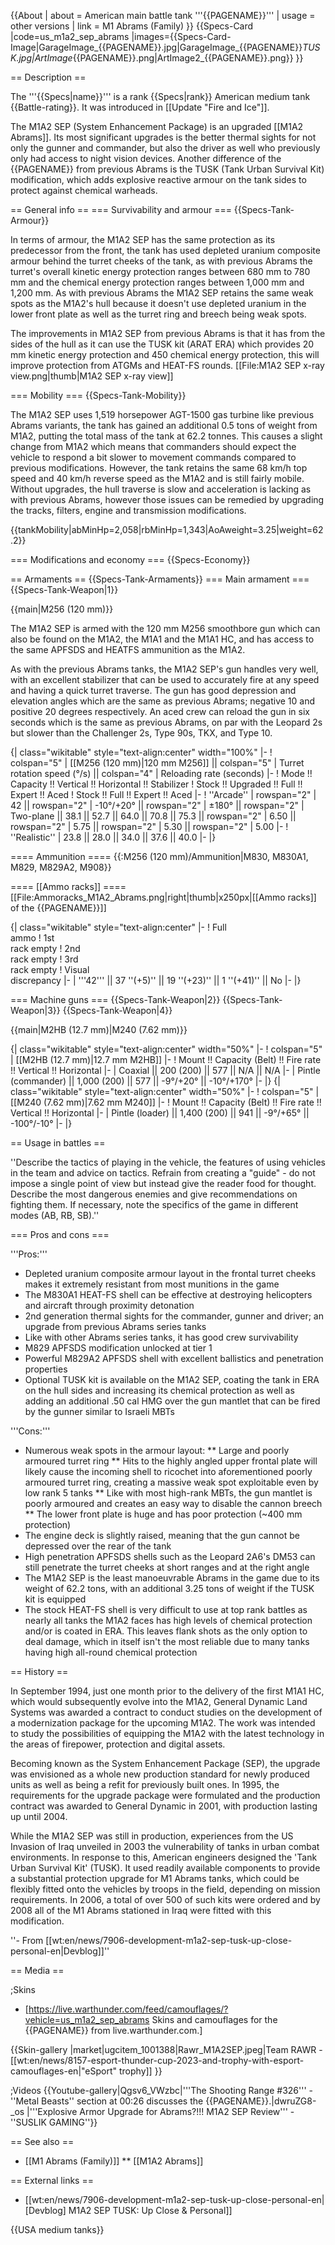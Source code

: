 {{About
| about = American main battle tank '''{{PAGENAME}}'''
| usage = other versions
| link = M1 Abrams (Family)
}}
{{Specs-Card
|code=us_m1a2_sep_abrams
|images={{Specs-Card-Image|GarageImage_{{PAGENAME}}.jpg|GarageImage_{{PAGENAME}}_TUSK.jpg|ArtImage_{{PAGENAME}}.png|ArtImage2_{{PAGENAME}}.png}}
}}

== Description ==
<!-- ''In the description, the first part should be about the history of the creation and combat usage of the vehicle, as well as its key features. In the second part, tell the reader about the ground vehicle in the game. Insert a screenshot of the vehicle, so that if the novice player does not remember the vehicle by name, he will immediately understand what kind of vehicle the article is talking about.'' -->
The '''{{Specs|name}}''' is a rank {{Specs|rank}} American medium tank {{Battle-rating}}. It was introduced in [[Update "Fire and Ice"]].

The M1A2 SEP (System Enhancement Package) is an upgraded [[M1A2 Abrams]]. Its most significant upgrades is the better thermal sights for not only the gunner and commander, but also the driver as well who previously only had access to night vision devices. Another difference of the {{PAGENAME}} from previous Abrams is the TUSK (Tank Urban Survival Kit) modification, which adds explosive reactive armour on the tank sides to protect against chemical warheads.

== General info ==
=== Survivability and armour ===
{{Specs-Tank-Armour}}
<!-- ''Describe armour protection. Note the most well protected and key weak areas. Appreciate the layout of modules as well as the number and location of crew members. Is the level of armour protection sufficient, is the placement of modules helpful for survival in combat? If necessary use a visual template to indicate the most secure and weak zones of the armour.'' -->
In terms of armour, the M1A2 SEP has the same protection as its predecessor from the front, the tank has used depleted uranium composite armour behind the turret cheeks of the tank, as with previous Abrams the turret's overall kinetic energy protection ranges between 680 mm to 780 mm and the chemical energy protection ranges between 1,000 mm and 1,200 mm. As with previous Abrams the M1A2 SEP retains the same weak spots as the M1A2's hull because it doesn't use depleted uranium in the lower front plate as well as the turret ring and breech being weak spots.

The improvements in M1A2 SEP from previous Abrams is that it has from the sides of the hull as it can use the TUSK kit (ARAT ERA) which provides 20 mm kinetic energy protection and 450 chemical energy protection, this will improve protection from ATGMs and HEAT-FS rounds.
[[File:M1A2 SEP x-ray view.png|thumb|M1A2 SEP x-ray view]]

=== Mobility ===
{{Specs-Tank-Mobility}}
<!-- ''Write about the mobility of the ground vehicle. Estimate the specific power and manoeuvrability, as well as the maximum speed forwards and backwards.'' -->
The M1A2 SEP uses 1,519 horsepower AGT-1500 gas turbine like previous Abrams variants, the tank has gained an additional 0.5 tons of weight from M1A2, putting the total mass of the tank at 62.2 tonnes. This causes a slight change from M1A2 which means that commanders should expect the vehicle to respond a bit slower to movement commands compared to previous modifications. However, the tank retains the same 68 km/h top speed and 40 km/h reverse speed as the M1A2 and is still fairly mobile. Without upgrades, the hull traverse is slow and acceleration is lacking as with previous Abrams, however those issues can be remedied by upgrading the tracks, filters, engine and transmission modifications.

{{tankMobility|abMinHp=2,058|rbMinHp=1,343|AoAweight=3.25|weight=62.2}}

=== Modifications and economy ===
{{Specs-Economy}}

== Armaments ==
{{Specs-Tank-Armaments}}
=== Main armament ===
{{Specs-Tank-Weapon|1}}
<!-- ''Give the reader information about the characteristics of the main gun. Assess its effectiveness in a battle based on the reloading speed, ballistics and the power of shells. Do not forget about the flexibility of the fire, that is how quickly the cannon can be aimed at the target, open fire on it and aim at another enemy. Add a link to the main article on the gun: <code><nowiki>{{main|Name of the weapon}}</nowiki></code>. Describe in general terms the ammunition available for the main gun. Give advice on how to use them and how to fill the ammunition storage.'' -->
{{main|M256 (120 mm)}}

The M1A2 SEP is armed with the 120 mm M256 smoothbore gun which can also be found on the M1A2, the M1A1 and the M1A1 HC, and has access to the same APFSDS and HEATFS ammunition as the M1A2.

As with the previous Abrams tanks, the M1A2 SEP's gun handles very well, with an excellent stabilizer that can be used to accurately fire at any speed and having a quick turret traverse. The gun has good depression and elevation angles which are the same as previous Abrams; negative 10 and positive 20 degrees respectively. An aced crew can reload the gun in six seconds which is the same as previous Abrams, on par with the Leopard 2s but slower than the Challenger 2s, Type 90s, TKX, and Type 10.

{| class="wikitable" style="text-align:center" width="100%"
|-
! colspan="5" | [[M256 (120 mm)|120 mm M256]] || colspan="5" | Turret rotation speed (°/s) || colspan="4" | Reloading rate (seconds)
|-
! Mode !! Capacity !! Vertical !! Horizontal !! Stabilizer
! Stock !! Upgraded !! Full !! Expert !! Aced
! Stock !! Full !! Expert !! Aced
|-
! ''Arcade''
| rowspan="2" | 42 || rowspan="2" | -10°/+20° || rowspan="2" | ±180° || rowspan="2" | Two-plane || 38.1 || 52.7 || 64.0 || 70.8 || 75.3 || rowspan="2" | 6.50 || rowspan="2" | 5.75 || rowspan="2" | 5.30 || rowspan="2" | 5.00
|-
! ''Realistic''
| 23.8 || 28.0 || 34.0 || 37.6 || 40.0
|-
|}

==== Ammunition ====
{{:M256 (120 mm)/Ammunition|M830, M830A1, M829, M829A2, M908}}

==== [[Ammo racks]] ====
[[File:Ammoracks_M1A2_Abrams.png|right|thumb|x250px|[[Ammo racks]] of the {{PAGENAME}}]]
<!-- '''Last updated:''' -->
{| class="wikitable" style="text-align:center"
|-
! Full<br>ammo
! 1st<br>rack empty
! 2nd<br>rack empty
! 3rd<br>rack empty
! Visual<br>discrepancy
|-
| '''42''' || 37&nbsp;''(+5)'' || 19 ''(+23)'' || 1 ''(+41)'' || No
|-
|}

=== Machine guns ===
{{Specs-Tank-Weapon|2}}
{{Specs-Tank-Weapon|3}}
{{Specs-Tank-Weapon|4}}
<!-- ''Offensive and anti-aircraft machine guns not only allow you to fight some aircraft but also are effective against lightly armoured vehicles. Evaluate machine guns and give recommendations on its use.'' -->
{{main|M2HB (12.7 mm)|M240 (7.62 mm)}}

{| class="wikitable" style="text-align:center" width="50%"
|-
! colspan="5" | [[M2HB (12.7 mm)|12.7 mm M2HB]]
|-
! Mount !! Capacity (Belt) !! Fire rate !! Vertical !! Horizontal
|-
| Coaxial || 200 (200) || 577 || N/A || N/A
|-
| Pintle (commander) || 1,000 (200) || 577 || -9°/+20° || -10°/+170°
|-
|}
{| class="wikitable" style="text-align:center" width="50%"
|-
! colspan="5" | [[M240 (7.62 mm)|7.62 mm M240]]
|-
! Mount !! Capacity (Belt) !! Fire rate !! Vertical !! Horizontal
|-
| Pintle (loader) || 1,400 (200) || 941 || -9°/+65° || -100°/-10°
|-
|}

== Usage in battles ==
<!-- ''Describe the tactics of playing in the vehicle, the features of using vehicles in the team and advice on tactics. Refrain from creating a "guide" - do not impose a single point of view but instead give the reader food for thought. Describe the most dangerous enemies and give recommendations on fighting them. If necessary, note the specifics of the game in different modes (AB, RB, SB).'' -->
''Describe the tactics of playing in the vehicle, the features of using vehicles in the team and advice on tactics. Refrain from creating a "guide" - do not impose a single point of view but instead give the reader food for thought. Describe the most dangerous enemies and give recommendations on fighting them. If necessary, note the specifics of the game in different modes (AB, RB, SB).''

=== Pros and cons ===
<!-- ''Summarise and briefly evaluate the vehicle in terms of its characteristics and combat effectiveness. Mark its pros and cons in a bulleted list. Try not to use more than 6 points for each of the characteristics. Avoid using categorical definitions such as "bad", "good" and the like - use substitutions with softer forms such as "inadequate" and "effective".'' -->

'''Pros:'''

* Depleted uranium composite armour layout in the frontal turret cheeks makes it extremely resistant from most munitions in the game
* The M830A1 HEAT-FS shell can be effective at destroying helicopters and aircraft through proximity detonation
* 2nd generation thermal sights for the commander, gunner and driver; an upgrade from previous Abrams series tanks
* Like with other Abrams series tanks, it has good crew survivability
* M829 APFSDS modification unlocked at tier 1
* Powerful M829A2 APFSDS shell with excellent ballistics and penetration properties
* Optional TUSK kit is available on the M1A2 SEP, coating the tank in ERA on the hull sides and increasing its chemical protection as well as adding an additional .50 cal HMG over the gun mantlet that can be fired by the gunner similar to Israeli MBTs

'''Cons:'''

* Numerous weak spots in the armour layout:
** Large and poorly armoured turret ring
** Hits to the highly angled upper frontal plate will likely cause the incoming shell to ricochet into aforementioned poorly armoured turret ring, creating a massive weak spot exploitable even by low rank 5 tanks
** Like with most high-rank MBTs, the gun mantlet is poorly armoured and creates an easy way to disable the cannon breech
** The lower front plate is huge and has poor protection (~400 mm protection)
* The engine deck is slightly raised, meaning that the gun cannot be depressed over the rear of the tank
* High penetration APFSDS shells such as the Leopard 2A6's DM53 can still penetrate the turret cheeks at short ranges and at the right angle
* The M1A2 SEP is the least manoeuvrable Abrams in the game due to its weight of 62.2 tons, with an additional 3.25 tons of weight if the TUSK kit is equipped
* The stock HEAT-FS shell is very difficult to use at top rank battles as nearly all tanks the M1A2 faces has high levels of chemical protection and/or is coated in ERA. This leaves flank shots as the only option to deal damage, which in itself isn't the most reliable due to many tanks having high all-round chemical protection

== History ==
<!-- ''Describe the history of the creation and combat usage of the vehicle in more detail than in the introduction. If the historical reference turns out to be too long, take it to a separate article, taking a link to the article about the vehicle and adding a block "/History" (example: <nowiki>https://wiki.warthunder.com/(Vehicle-name)/History</nowiki>) and add a link to it here using the <code>main</code> template. Be sure to reference text and sources by using <code><nowiki><ref></ref></nowiki></code>, as well as adding them at the end of the article with <code><nowiki><references /></nowiki></code>. This section may also include the vehicle's dev blog entry (if applicable) and the in-game encyclopedia description (under <code><nowiki>=== In-game description ===</nowiki></code>, also if applicable).'' -->
In September 1994, just one month prior to the delivery of the first M1A1 HC, which would subsequently evolve into the M1A2, General Dynamic Land Systems was awarded a contract to conduct studies on the development of a modernization package for the upcoming M1A2. The work was intended to study the possibilities of equipping the M1A2 with the latest technology in the areas of firepower, protection and digital assets.

Becoming known as the System Enhancement Package (SEP), the upgrade was envisioned as a whole new production standard for newly produced units as well as being a refit for previously built ones. In 1995, the requirements for the upgrade package were formulated and the production contract was awarded to General Dynamic in 2001, with production lasting up until 2004.

While the M1A2 SEP was still in production, experiences from the US Invasion of Iraq unveiled in 2003 the vulnerability of tanks in urban combat environments. In response to this, American engineers designed the 'Tank Urban Survival Kit' (TUSK). It used readily available components to provide a substantial protection upgrade for M1 Abrams tanks, which could be flexibly fitted onto the vehicles by troops in the field, depending on mission requirements. In 2006, a total of over 500 of such kits were ordered and by 2008 all of the M1 Abrams stationed in Iraq were fitted with this modification.

''- From [[wt:en/news/7906-development-m1a2-sep-tusk-up-close-personal-en|Devblog]]''

== Media ==
<!-- ''Excellent additions to the article would be video guides, screenshots from the game, and photos.'' -->

;Skins

* [https://live.warthunder.com/feed/camouflages/?vehicle=us_m1a2_sep_abrams Skins and camouflages for the {{PAGENAME}} from live.warthunder.com.]

{{Skin-gallery
  |market|ugcitem_1001388|Rawr_M1A2SEP.jpeg|Team RAWR - [[wt:en/news/8157-esport-thunder-cup-2023-and-trophy-with-esport-camouflages-en|"eSport" trophy]]
}}

;Videos
{{Youtube-gallery|Qgsv6_VWzbc|'''The Shooting Range #326''' - ''Metal Beasts'' section at 00:26 discusses the {{PAGENAME}}.|dwruZG8-_os
|'''Explosive Armor Upgrade for Abrams?!!! M1A2 SEP Review''' - ''SUSLIK GAMING''}}

== See also ==
<!-- ''Links to the articles on the War Thunder Wiki that you think will be useful for the reader, for example:''
* ''reference to the series of the vehicles;''
* ''links to approximate analogues of other nations and research trees.'' -->

* [[M1 Abrams (Family)]]
** [[M1A2 Abrams]]

== External links ==
<!-- ''Paste links to sources and external resources, such as:''
* ''topic on the official game forum;''
* ''other literature.'' -->

* [[wt:en/news/7906-development-m1a2-sep-tusk-up-close-personal-en|[Devblog] M1A2 SEP TUSK: Up Close & Personal]]

{{USA medium tanks}}